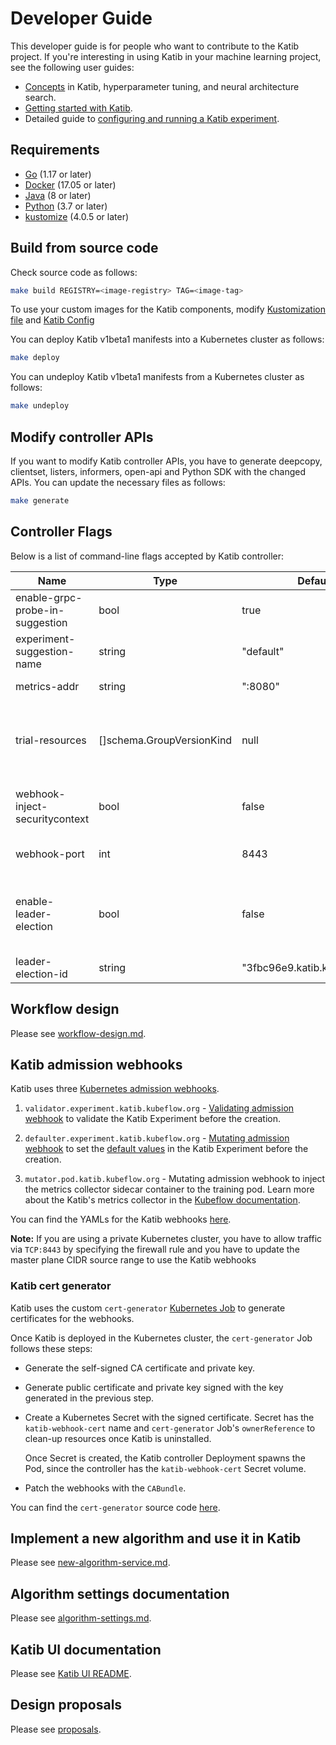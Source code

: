 # Developer Guide

This developer guide is for people who want to contribute to the Katib project.
If you're interesting in using Katib in your machine learning project,
see the following user guides:

- [Concepts](https://www.kubeflow.org/docs/components/katib/overview/)
  in Katib, hyperparameter tuning, and neural architecture search.
- [Getting started with Katib](https://kubeflow.org/docs/components/katib/hyperparameter/).
- Detailed guide to [configuring and running a Katib
  experiment](https://kubeflow.org/docs/components/katib/experiment/).

## Requirements

- [Go](https://golang.org/) (1.17 or later)
- [Docker](https://docs.docker.com/) (17.05 or later)
- [Java](https://docs.oracle.com/javase/8/docs/technotes/guides/install/install_overview.html) (8 or later)
- [Python](https://www.python.org/) (3.7 or later)
- [kustomize](https://kustomize.io/) (4.0.5 or later)

## Build from source code

Check source code as follows:

```bash
make build REGISTRY=<image-registry> TAG=<image-tag>
```

To use your custom images for the Katib components, modify
[Kustomization file](https://github.com/kubeflow/katib/blob/master/manifests/v1beta1/installs/katib-standalone/kustomization.yaml)
and [Katib Config](https://github.com/kubeflow/katib/blob/master/manifests/v1beta1/components/controller/katib-config.yaml)

You can deploy Katib v1beta1 manifests into a Kubernetes cluster as follows:

```bash
make deploy
```

You can undeploy Katib v1beta1 manifests from a Kubernetes cluster as follows:

```bash
make undeploy
```

## Modify controller APIs

If you want to modify Katib controller APIs, you have to
generate deepcopy, clientset, listers, informers, open-api and Python SDK with the changed APIs.
You can update the necessary files as follows:

```bash
make generate
```

## Controller Flags

Below is a list of command-line flags accepted by Katib controller:

| Name                            | Type                      | Default                       | Description                                                                                                            |
| ------------------------------- | ------------------------- | ----------------------------- | ---------------------------------------------------------------------------------------------------------------------- |
| enable-grpc-probe-in-suggestion | bool                      | true                          | Enable grpc probe in suggestions                                                                                       |
| experiment-suggestion-name      | string                    | "default"                     | The implementation of suggestion interface in experiment controller                                                    |
| metrics-addr                    | string                    | ":8080"                       | The address the metric endpoint binds to                                                                               |
| trial-resources                 | []schema.GroupVersionKind | null                          | The list of resources that can be used as trial template, in the form: Kind.version.group (e.g. TFJob.v1.kubeflow.org) |
| webhook-inject-securitycontext  | bool                      | false                         | Inject the securityContext of container[0] in the sidecar                                                              |
| webhook-port                    | int                       | 8443                          | The port number to be used for admission webhook server                                                                |
| enable-leader-election          | bool                      | false                         | Enable leader election for katib-controller. Enabling this will ensure there is only one active katib-controller.      |
| leader-election-id              | string                    | "3fbc96e9.katib.kubeflow.org" | The ID for leader election.                                                                                            |

## Workflow design

Please see [workflow-design.md](./workflow-design.md).

## Katib admission webhooks

Katib uses three [Kubernetes admission webhooks](https://kubernetes.io/docs/reference/access-authn-authz/extensible-admission-controllers/).

1. `validator.experiment.katib.kubeflow.org` -
   [Validating admission webhook](https://kubernetes.io/docs/reference/access-authn-authz/admission-controllers/#validatingadmissionwebhook)
   to validate the Katib Experiment before the creation.

1. `defaulter.experiment.katib.kubeflow.org` -
   [Mutating admission webhook](https://kubernetes.io/docs/reference/access-authn-authz/admission-controllers/#mutatingadmissionwebhook)
   to set the [default values](../pkg/apis/controller/experiments/v1beta1/experiment_defaults.go)
   in the Katib Experiment before the creation.

1. `mutator.pod.katib.kubeflow.org` - Mutating admission webhook to inject the metrics
   collector sidecar container to the training pod. Learn more about the Katib's
   metrics collector in the
   [Kubeflow documentation](https://www.kubeflow.org/docs/components/katib/experiment/#metrics-collector).

You can find the YAMLs for the Katib webhooks
[here](../manifests/v1beta1/components/webhook/webhooks.yaml).

**Note:** If you are using a private Kubernetes cluster, you have to allow traffic
via `TCP:8443` by specifying the firewall rule and you have to update the master
plane CIDR source range to use the Katib webhooks

### Katib cert generator

Katib uses the custom `cert-generator` [Kubernetes Job](https://kubernetes.io/docs/concepts/workloads/controllers/job/)
to generate certificates for the webhooks.

Once Katib is deployed in the Kubernetes cluster, the `cert-generator` Job follows these steps:

- Generate the self-signed CA certificate and private key.

- Generate public certificate and private key signed with the key generated in the previous step.

- Create a Kubernetes Secret with the signed certificate. Secret has
  the `katib-webhook-cert` name and `cert-generator` Job's `ownerReference` to
  clean-up resources once Katib is uninstalled.

  Once Secret is created, the Katib controller Deployment spawns the Pod,
  since the controller has the `katib-webhook-cert` Secret volume.

- Patch the webhooks with the `CABundle`.

You can find the `cert-generator` source code [here](../cmd/cert-generator/v1beta1).

## Implement a new algorithm and use it in Katib

Please see [new-algorithm-service.md](./new-algorithm-service.md).

## Algorithm settings documentation

Please see [algorithm-settings.md](./algorithm-settings.md).

## Katib UI documentation

Please see [Katib UI README](https://github.com/kubeflow/katib/tree/master/pkg/ui/v1beta1).

## Design proposals

Please see [proposals](./proposals).
